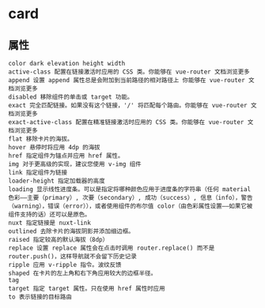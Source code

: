 # card

## 属性

    color dark elevation height width
    active-class 配置在链接激活时应用的 CSS 类。你能够在 vue-router 文档浏览更多
    append 设置 append 属性总是会附加到当前路径的相对路径上 你能够在 vue-router 文档浏览更多
    disabled 移除组件的单击或 target 功能。
    exact 完全匹配链接。如果没有这个链接，'/' 将匹配每个路由。你能够在 vue-router 文档浏览更多
    exact-active-class 配置在精准链接激活时应用的 CSS 类。你能够在 vue-router 文档浏览更多
    flat 移除卡片的海拔。
    hover 悬停时将应用 4dp 的海拔
    href 指定组件为锚点并应用 href 属性。
    img 对于更高级的实现，建议您使用 v-img 组件
    link 指定组件为链接
    loader-height 指定加载器的高度
    loading 显示线性进度条。可以是指定将哪种颜色应用于进度条的字符串（任何 material 色彩——主要（primary）, 次要（secondary）, 成功（success）, 信息（info），警告（warning），错误（error）），或者使用组件的布尔值 color（由色彩属性设置——如果它被组件支持的话）还可以是原色。
    nuxt 指定链接是 nuxt-link
    outlined 去除卡片的海拔阴影并添加细边框。
    raised 指定较高的默认海拔（8dp）
    replace 设置 replace 属性会在点击时调用 router.replace() 而不是 router.push()，这样导航就不会留下历史记录
    ripple 应用 v-ripple 指令。波纹反馈
    shaped 在卡片的左上角和右下角应用较大的边框半径。
    tag
    target 指定 target 属性。只在使用 href 属性时应用
    to 表示链接的目标路由
